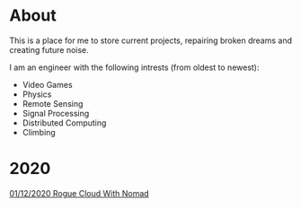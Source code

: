 <!-- generate useing https://markdowntohtml.com/  -->

# About
This is a place for me to store current projects, repairing broken dreams and creating future noise.

I am an engineer with the following intrests (from oldest to newest):

- Video Games
- Physics
- Remote Sensing
- Signal Processing
- Distributed Computing
- Climbing

# 2020

[01/12/2020 Rogue Cloud With Nomad](?page=nomad)